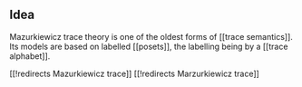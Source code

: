 
## Idea

Mazurkiewicz trace theory is one of the oldest forms of [[trace semantics]]. Its models are based on labelled [[posets]], the labelling being by a [[trace alphabet]].


[[!redirects Mazurkiewicz trace]]
[[!redirects Marzurkiewicz trace]]
